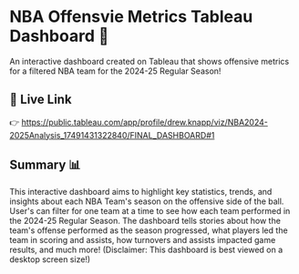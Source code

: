 # NBA Offensvie Metrics Tableau Dashboard 🏀
An interactive dashboard created on Tableau that shows offensive metrics for a filtered NBA team for the 2024-25 Regular Season!

## 🚀 Live Link
👉 https://public.tableau.com/app/profile/drew.knapp/viz/NBA2024-2025Analysis_17491431322840/FINAL_DASHBOARD#1 

## Summary 📊
This interactive dashboard aims to highlight key statistics, trends, and insights about each NBA Team's season on the offensive side of the ball. User's can filter for one team at a time to see how each team performed in the 2024-25 Regular Season. The dashboard tells stories about how the team's offense performed as the season progressed, what players led the team in scoring and assists, how turnovers and assists impacted game results, and much more! (Disclaimer: This dashboard is best viewed on a desktop screen size!)
